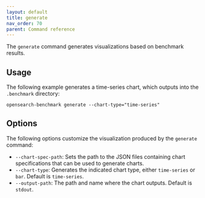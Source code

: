 ```yaml
---
layout: default
title: generate
nav_order: 70
parent: Command reference
---
```


The `generate` command generates visualizations based on benchmark results. 

## Usage

The following example generates a time-series chart, which outputs into the `.benchmark` directory: 

```
opensearch-benchmark generate --chart-type="time-series" 
```

## Options

The following options customize the visualization produced by the `generate` command: 

- `--chart-spec-path`: Sets the path to the JSON files containing chart specifications that can be used to generate charts.
- `--chart-type`: Generates the indicated chart type, either `time-series` or `bar`. Default is `time-series`.
- `--output-path`: The path and name where the chart outputs. Default is `stdout`. 
